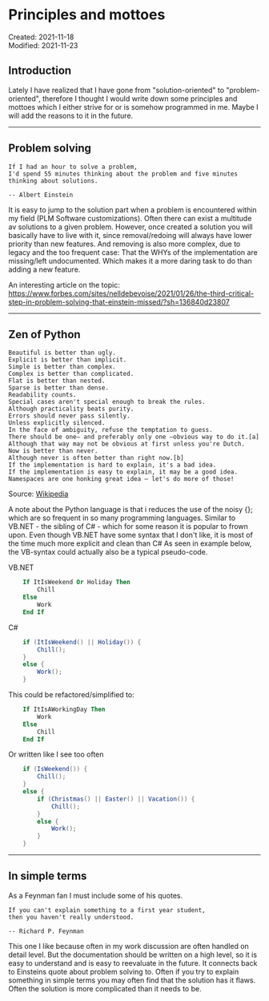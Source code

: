 # Principles and mottoes
<div class='editDate'>Created: 2021-11-18</div>
<div class='editDate'>Modified: 2021-11-23</div>

## Introduction
Lately I have realized that I have gone from "solution-oriented" to "problem-oriented", therefore I thought I would write down some principles and mottoes which I either strive for or is somehow programmed in me. Maybe I will add the reasons to it in the future.

---
## Problem solving

    If I had an hour to solve a problem,
    I'd spend 55 minutes thinking about the problem and five minutes thinking about solutions.

    -- Albert Einstein
 

It is easy to jump to the solution part when a problem is encountered within my field (PLM Software customizations). Often there can exist a multitude av solutions to a given problem. However, once created a solution you will basically have to live with it, since removal/redoing will always have lower priority than new features. And removing is also more complex, due to legacy and the too frequent case: That the WHYs of the implementation are missing/left undocumented. Which makes it a more daring task to do than adding a new feature.

An interesting article on the topic:
<https://www.forbes.com/sites/nelldebevoise/2021/01/26/the-third-critical-step-in-problem-solving-that-einstein-missed/?sh=136840d23807>

---

## Zen of Python

    Beautiful is better than ugly.
    Explicit is better than implicit.
    Simple is better than complex.
    Complex is better than complicated.
    Flat is better than nested.
    Sparse is better than dense.
    Readability counts.
    Special cases aren't special enough to break the rules.
    Although practicality beats purity.
    Errors should never pass silently.
    Unless explicitly silenced.
    In the face of ambiguity, refuse the temptation to guess.
    There should be one– and preferably only one –obvious way to do it.[a]
    Although that way may not be obvious at first unless you're Dutch.
    Now is better than never.
    Although never is often better than right now.[b]
    If the implementation is hard to explain, it's a bad idea.
    If the implementation is easy to explain, it may be a good idea.
    Namespaces are one honking great idea – let's do more of those!

Source: [Wikipedia](https://en.wikipedia.org/wiki/Zen_of_Python)

A note about the Python language is that i reduces the use of the noisy {}; which are so frequent in so many programming languages. Similar to VB.NET - the sibling of C# - which for some reason it is popular to frown upon. 
Even though VB.NET have some syntax that I don't like, it is most of the time much more explicit and clean than C#
As seen in example below, the VB-syntax could actually also be a typical pseudo-code.

VB.NET
``` vb
    If ItIsWeekend Or Holiday Then
        Chill
    Else
        Work
    End If
```

C#
``` csharp
    if (ItIsWeekend() || Holiday()) {
        Chill();
    }
    else {
        Work();
    }
```

This could be refactored/simplified to:
``` vb
    If ItIsAWorkingDay Then
        Work
    Else
        Chill
    End If
```
Or written like I see too often 

``` csharp
    if (IsWeekend()) {
        Chill();
    }
    else {
        if (Christmas() || Easter() || Vacation()) {
            Chill();
        }
        else {
            Work();
        }
    }
```
---

## In simple terms
As a Feynman fan I must include some of his quotes.

    If you can't explain something to a first year student,
    then you haven't really understood.

    -- Richard P. Feynman

This one I like because often in my work discussion are often handled on detail level. But the documentation should be written on a high level, so it is easy to understand and is easy to reevaluate in the future. It connects back to Einsteins quote about problem solving to. Often if you try to explain something in simple terms you may often find that the solution has it flaws. Often the solution is more complicated than it needs to be.
